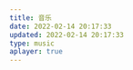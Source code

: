 ```yaml
---
title: 音乐
date: 2022-02-14 20:17:33
updated: 2022-02-14 20:17:33
type: music
aplayer: true
---
```


<div class="aplayer" data-id="6867117637" data-server="netease" data-type="playlist" data-mutex="true" data-preload="auto" data-theme="#3F51B5"></div>